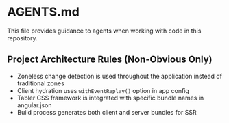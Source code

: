 # AGENTS.md

This file provides guidance to agents when working with code in this repository.

## Project Architecture Rules (Non-Obvious Only)

- Zoneless change detection is used throughout the application instead of traditional zones
- Client hydration uses `withEventReplay()` option in app config
- Tabler CSS framework is integrated with specific bundle names in angular.json
- Build process generates both client and server bundles for SSR
